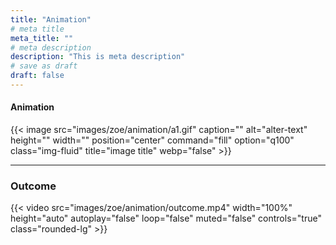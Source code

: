 ```yaml
---
title: "Animation"
# meta title
meta_title: ""
# meta description
description: "This is meta description"
# save as draft
draft: false
---
```


#### Animation


{{< image src="images/zoe/animation/a1.gif" caption="" alt="alter-text" height="" width="" position="center" command="fill" option="q100" class="img-fluid" title="image title"  webp="false" >}}

<hr>


### Outcome

{{< video src="images/zoe/animation/outcome.mp4" width="100%" height="auto" autoplay="false" loop="false" muted="false" controls="true" class="rounded-lg" >}}
